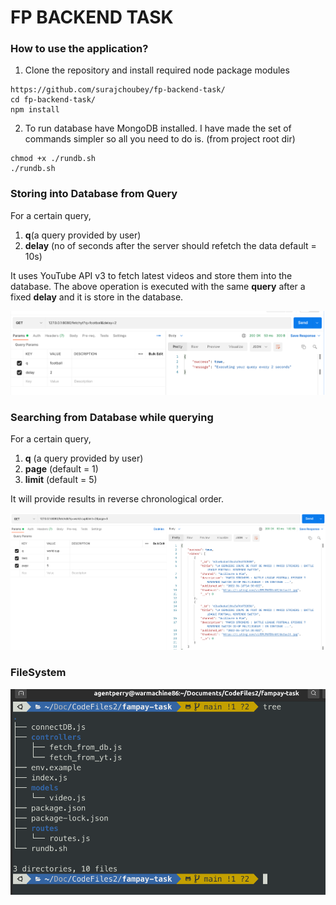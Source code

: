 # FP BACKEND TASK

### How to use the application?

1. Clone the repository and install required node package modules

```
https://github.com/surajchoubey/fp-backend-task/
cd fp-backend-task/
npm install
```

2. To run database have MongoDB installed. I have made the set of commands simpler so all you need to do is. (from project root dir)

```
chmod +x ./rundb.sh
./rundb.sh
```

### Storing into Database from Query

For a certain query, 
1. **q**(a query provided by user) 
2. **delay** (no of seconds after the server should refetch the data default = 10s) 

It uses YouTube API v3 to fetch latest videos and store them into the database.
The above operation is executed with the same **query** after a fixed **delay** and it is store in the database.

![fetchyt](images/1.png)

### Searching from Database while querying

For a certain query, 
1. **q** (a query provided by user)
2. **page** (default = 1)
3. **limit** (default = 5) 

It will provide results in reverse chronological order.

![fetchdb](images/2.png)

### FileSystem

![filesystem](images/3.png)

